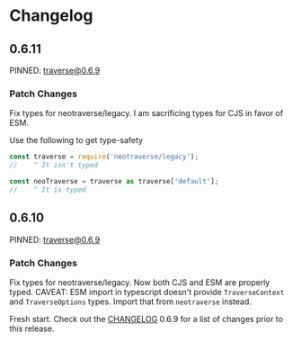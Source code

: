 # Changelog

## 0.6.11

PINNED: traverse@0.6.9

### Patch Changes

Fix types for neotraverse/legacy. I am sacrificing types for CJS in favor of ESM.

Use the following to get type-safety

```ts
const traverse = require('neotraverse/legacy');
//    ^ It isn't typed

const neoTraverse = traverse as traverse['default'];
//    ^ It is typed
```

## 0.6.10

PINNED: traverse@0.6.9

### Patch Changes

Fix types for neotraverse/legacy. Now both CJS and ESM are properly typed. CAVEAT: ESM import in typescript doesn't provide `TraverseContext` and `TraverseOptions` types. Import that from `neotraverse` instead.

Fresh start. Check out the [CHANGELOG](https://github.com/ljharb/js-traverse/blob/main/CHANGELOG.md#v069---2024-04-08) 0.6.9 for a list of changes prior to this release.
